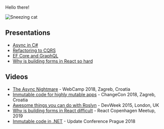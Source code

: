 Hello there!

![Sneezing cat](https://i.gifer.com/MXYR.gif)

## Presentations

- [Async in C#](https://presentation-async.netlify.app)
- [Refactoring to CQRS](https://presentation-refactoringtocqrs.netlify.app/)
- [EF Core and GraphQL](https://presentation-efcoregraphql.netlify.app/)
- [Why is building forms in React so hard](https://reactmeetup-forms-react-2019.netlify.app/)

## Videos

- [The Async Nightmare](https://www.youtube.com/watch?v=YJ1jwbBvEfE) - WebCamp 2018, Zagreb, Croatia
- [Immutable code for highly mutable apps](https://www.youtube.com/watch?v=efxWL6pKmK0) - ChangeCon 2018, Zagreb, Croatia
- [Awesome things you can do with Roslyn](https://www.youtube.com/watch?v=vTEIgJFUhqY) - DevWeek 2015, London, UK
- [Why is building forms in React difficult](https://www.youtube.com/watch?v=VRdEQzAmefY) - React Copenhagen Meetup, 2019
- [Immutable code in .NET](https://www.youtube.com/watch?v=gDgppIEqdTM) - Update Conference Prague 2018
